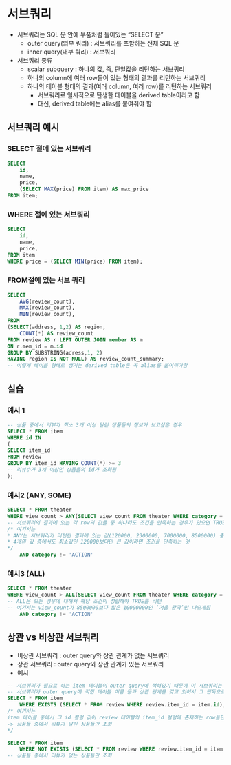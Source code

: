 # 서브쿼리 
* 서브쿼리는 SQL 문 안에 부품처럼 들어있는 “SELECT 문”
    * outer query(외부 쿼리) : 서브쿼리를 포함하는 전체 SQL 문
    * inner query(내부 쿼리) : 서브쿼리
* 서브쿼리 종류 
    * scalar subquery : 하나의 값, 즉, 단일값을 리턴하는 서브쿼리
    * 하나의 column에 여러 row들이 있는 형태의 결과를 리턴하는 서브쿼리
    * 하나의 테이블 형태의 결과(여러 column, 여러 row)를 리턴하는 서브쿼리
        * 서브쿼리로 일시적으로 탄생한 테이블을 derived table이라고 함 
        * 대신, derived table에는 alias를 붙여줘야 함


## 서브쿼리 예시 
### SELECT 절에 있는 서브쿼리 
```sql
SELECT 
    id, 
    name, 
    price,
    (SELECT MAX(price) FROM item) AS max_price
FROM item; 
```
### WHERE 절에 있는 서브쿼리 
```sql
SELECT 
    id, 
    name, 
    price,
FROM item
WHERE price = (SELECT MIN(price) FROM item);
```

### FROM절에 있는 서브 쿼리 
```sql
SELECT 
    AVG(review_count), 
    MAX(review_count), 
    MIN(review_count), 
FROM 
(SELECT(address, 1,2) AS region, 
    COUNT(*) AS review_count
FROM review AS r LEFT OUTER JOIN member AS m 
ON r.mem_id = m.id 
GROUP BY SUBSTRING(adress,1, 2)
HAVING region IS NOT NULL) AS review_count_summary; 
-- 이렇게 테이블 형태로 생기는 derived table은 꼭 alias를 붙여줘야함 
```

## 실습 
### 예시 1 
```sql 
-- 상품 중에서 리뷰가 최소 3개 이상 달린 상품들의 정보가 보고싶은 경우 
SELECT * FROM item 
WHERE id IN
(
SELECT item_id 
FROM review 
GROUP BY item_id HAVING COUNT(*) >= 3
-- 리뷰수가 3개 이상인 상품들의 id가 조회됨 
);
```

### 예시2 (ANY, SOME)
```sql 
SELECT * FROM theater
WHERE view_count > ANY(SELECT view_count FROM theater WHERE category = 'ACTION')
-- 서브쿼리의 결과에 있는 각 row의 값들 중 하나라도 조건을 만족하는 경우가 있으면 TRUE를 리턴 -> SOME 도 동일 
/* 여기서는 
* ANY는 서브쿼리가 리턴한 결과에 있는 값(120000, 2300000, 7000000, 8500000) 중 단 하나의(ANY) 값보다도 크다면 TRUE를 리턴
* 4개의 값 중에서도 최소값인 120000보다만 큰 값이라면 조건을 만족하는 것 
*/
    AND category != 'ACTION'
```


### 예시3 (ALL)
```sql 
SELECT * FROM theater
WHERE view_count > ALL(SELECT view_count FROM theater WHERE category = 'ACTION')
-- ALL은 모든 경우에 대해서 해당 조건이 성립해야 TRUE를 리턴
-- 여기서는 view_count가 8500000보다 많은 10000000인 ‘겨울 왕국’만 나오게됨 
    AND category != 'ACTION'
```

## 상관 vs 비상관 서브쿼리 
* 비상관 서브쿼리 : outer query와 상관 관계가 없는 서브쿼리
* 상관 서브쿼리 : outer query와 상관 관계가 있는 서브쿼리
* 예시 
```sql 
-- 서브쿼리가 필요로 하는 item 테이블이 outer query에 적혀있기 때문에 이 서브쿼리는 단독으로 실행되지 못함 
-- 서브쿼리가 outer query에 적힌 테이블 이름 등과 상관 관계를 갖고 있어서 그 단독으로는 실행되지 못하는 서브쿼리를 상관 서브쿼리라고 함 
SELECT * FROM item 
    WHERE EXISTS (SELECT * FROM review WHERE review.item_id = item.id);
/* 여기서는 
item 테이블 중에서 그 id 컬럼 값이 review 테이블의 item_id 컬럼에 존재하는 row들만 추리는 것 
-> 상품들 중에서 리뷰가 달린 상품들만 조회
*/

SELECT * FROM item 
    WHERE NOT EXISTS (SELECT * FROM review WHERE review.item_id = item.id);
-- 상품들 중에서 리뷰가 없는 상품들만 조회
```